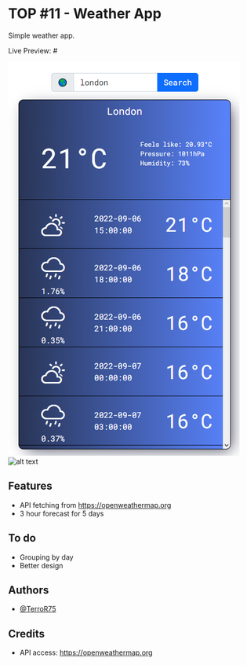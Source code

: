 # TOP #11 - Weather App 

Simple weather app.

Live Preview: #

![Preview_1](https://raw.githubusercontent.com/TerroR75/top-project11-weatherapp/main/showcase/1.png)
![alt text](#)

## Features

- API fetching from https://openweathermap.org
- 3 hour forecast for 5 days


## To do
- Grouping by day
- Better design

## Authors

- [@TerroR75](https://github.com/TerroR75)

## Credits
- API access: https://openweathermap.org


